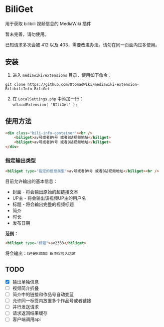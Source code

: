 # BiliGet
用于获取 bilibili 视频信息的 MediaWiki 插件

暂未完善，请勿使用。

已知请求多次会被 412 以及 403，需要改进办法。请勿在同一页面内过多使用。

## 安装
1. 进入 ```mediawiki/extensions``` 目录，使用如下命令：
```shell
git clone https://github.com/OtomadWiki/mediawiki-extension-BilibiliInfo BiliGet
```
2. 在 ```LocalSettings.php``` 中添加一行：<br />```wfLoadExtension( 'BIliGet' );```

## 使用方法
```HTML
<div class="bili-info-container"><br />
	<biliget>av号或者BV号 或者B站视频地址</biliget>
	<biliget>av号或者BV号 或者B站视频地址</biliget>
</div>
```
<!--
或者：
&emsp;\<biliget>
*av号或者BV号 或者B站视频地址*
*av号或者BV号 或者B站视频地址*
\</biliget><br />
-->

### 指定输出类型
```HTML
<biliget type="指定的信息类型">av号或者BV号 或者B站视频地址</biliget><br />
```
目前允许输出的基本信息：
* 封面 - 将会输出原始的超链接文本
* UP主 - 将会输出该视频UP主的用户名
* 标题 - 将会输出完整的视频标题
* 简介
* 时长
* 发布日期

**范例：**
```HTML
<biliget type="标题">av2333</biliget>
```
将会输出：```【还是K歌向】新华保险入店歌```

## TODO
- [x] 输出单独信息
- [ ] 视频简介折叠
- [ ] 简介中的链接和作品号自动变蓝
- [ ] 允许同一标签内放置多个作品号或者链接
- [ ] 并行发送请求
- [ ] 请求返回结果缓存
- [ ] 客户端调用api
